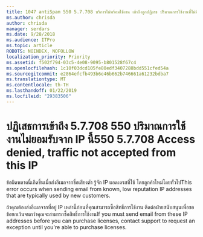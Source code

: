 ```yaml
---
title: 1047 antiSpam 550 5.7.708 บริการไม่พร้อมใช้งาน เข้าถึงถูกปฏิเสธ ปริมาณการใช้งานที่ไม่มีการยอมรับจาก IP นี้
ms.author: chrisda
author: chrisda
manager: serdars
ms.date: 9/28/2018
ms.audience: ITPro
ms.topic: article
ROBOTS: NOINDEX, NOFOLLOW
localization_priority: Priority
ms.assetid: f502f794-03c5-4e08-9095-b801528f67c4
ms.openlocfilehash: 1c10f03dcd105fe80edf3407288bdd551cfed54a
ms.sourcegitcommit: e2864efcfb493b6e46b662b746661a61232bdba7
ms.translationtype: MT
ms.contentlocale: th-TH
ms.lasthandoff: 01/22/2019
ms.locfileid: "29383506"
---
```

# <a name="550-57708-access-denied-traffic-not-accepted-from-this-ip"></a><span data-ttu-id="211f8-103">ปฏิเสธการเข้าถึง 5.7.708 550 ปริมาณการใช้งานไม่ยอมรับจาก IP นี้</span><span class="sxs-lookup"><span data-stu-id="211f8-103">550 5.7.708 Access denied, traffic not accepted from this IP</span></span>

<span data-ttu-id="211f8-104">ข้อผิดพลาดนี้เกิดขึ้นเมื่อส่งอีเมลจากชื่อเสียงต่ำ รู้จัก IP แอดเดรสที่ใช้ โดยลูกค้าใหม่โดยทั่วไป</span><span class="sxs-lookup"><span data-stu-id="211f8-104">This error occurs when sending email from known, low reputation IP addresses that are typically used by new customers.</span></span>
  
<span data-ttu-id="211f8-105">ถ้าคุณต้องส่งอีเมลจากที่อยู่ IP เหล่านี้ก่อนที่คุณสามารถซื้อสิทธิ์การใช้งาน ติดต่อฝ่ายสนับสนุนเพื่อขอข้อยกเว้นจนกว่าคุณจะสามารถซื้อสิทธิ์การใช้งาน</span><span class="sxs-lookup"><span data-stu-id="211f8-105">If you must send email from these IP addresses before you can purchase licenses, contact support to request an exception until you're able to purchase licenses.</span></span>
  

